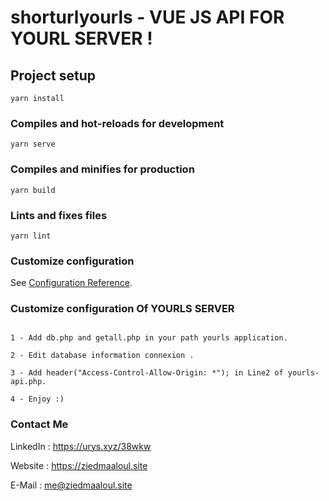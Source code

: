 # shorturlyourls - VUE JS API FOR YOURL SERVER !

## Project setup
```
yarn install
```

### Compiles and hot-reloads for development
```
yarn serve
```

### Compiles and minifies for production
```
yarn build
```

### Lints and fixes files
```
yarn lint
```

### Customize configuration
See [Configuration Reference](https://cli.vuejs.org/config/).

### Customize configuration Of YOURLS SERVER
```

1 - Add db.php and getall.php in your path yourls application.

2 - Edit database information connexion .

3 - Add header("Access-Control-Allow-Origin: *"); in Line2 of yourls-api.php.

4 - Enjoy :)
```

### Contact Me 

LinkedIn : https://urys.xyz/38wkw

Website : https://ziedmaaloul.site

E-Mail : me@ziedmaaloul.site